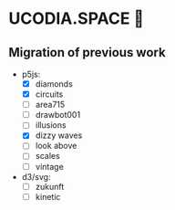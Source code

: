# UCODIA.SPACE 🚀

## Migration of previous work

- p5js:
  - [x] diamonds
  - [x] circuits
  - [ ] area715
  - [ ] drawbot001
  - [ ] illusions
  - [x] dizzy waves
  - [ ] look above
  - [ ] scales
  - [ ] vintage
- d3/svg:
  - [ ] zukunft
  - [ ] kinetic